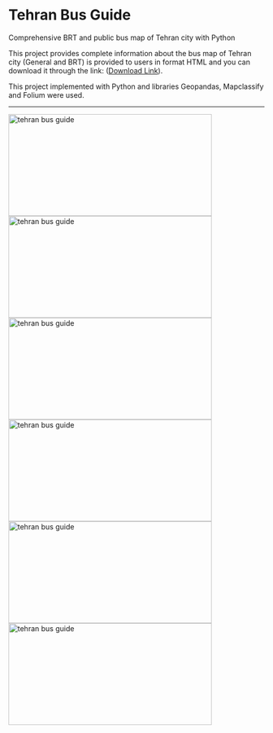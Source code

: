 # Tehran Bus Guide
Comprehensive BRT and public bus map of Tehran city with Python

<p>This project provides complete information about the bus map of Tehran city (General and BRT) is provided to users in format HTML and you can download it through the link: (<a target="blank" href="https://s31.picofile.com/file/8472397642/Farahnaz_Zarrinnam.html.html">Download Link</a>).</p>
<p>This project implemented with Python and libraries Geopandas, Mapclassify and Folium were used.</p>

<hr />

<img src="https://s31.picofile.com/file/8472372700/Screenshot_276.png" alt="tehran bus guide" width="400" height="200"/>


<img src="https://s31.picofile.com/file/8472372718/Screenshot_278_1_.png" alt="tehran bus guide" width="400" height="200"/>
<img src="https://s31.picofile.com/file/8472372734/Screenshot_275_.png" alt="tehran bus guide" width="400" height="200"/>
<img src="https://s31.picofile.com/file/8472372750/Screenshot_277_.png" alt="tehran bus guide" width="400" height="200"/>
<img src="https://s30.picofile.com/file/8472372768/Screenshot_272_.png" alt="tehran bus guide" width="400" height="200"/>
<img src="https://s31.picofile.com/file/8472372776/Screenshot_271_1_.png" alt="tehran bus guide" width="400" height="200"/>
